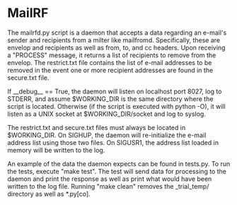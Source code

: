 MailRF
======

The mailrfd.py script is a daemon that accepts a data regarding an e-mail's sender and recipients from a milter like mailfromd. Specifically, these are envelop and recipients as well as from, to, and cc headers. Upon receiving a "PROCESS" message, it returns a list of recipients to remove from the envelop. The restrict.txt file contains the list of e-mail addresses to be removed in the event one or more recipient addresses are found in the secure.txt file.

If \_\_debug\_\_ == True, the daemon will listen on localhost port 8027, log to STDERR, and assume $WORKING_DIR is the same directory where the script is located. Otherwise (if the script is executed with python -O), it will listen as a UNIX socket at $WORKING_DIR/socket and log to syslog.

The restrict.txt and secure.txt files must always be located in $WORKING_DIR. On SIGHUP, the daemon will re-initialize the e-mail address list using those two files. On SIGUSR1, the address list loaded in memory will be written to the log.

An example of the data the daemon expects can be found in tests.py. To run the tests, execute "make test". The test will send data for processing to the daemon and print the response as well as print what would have been written to the log file. Running "make clean" removes the \_trial\_temp/ directory as well as *.py[co].
